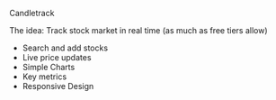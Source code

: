 Candletrack

The idea:
Track stock market in real time (as much as free tiers allow)

- Search and add stocks
- Live price updates
- Simple Charts
- Key metrics
- Responsive Design

